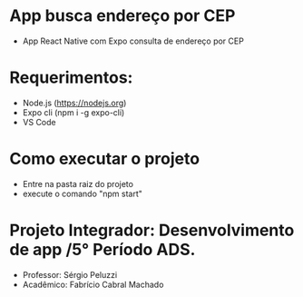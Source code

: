 # App busca endereço por CEP
- App React Native com Expo consulta de endereço por CEP
# Requerimentos:
- Node.js (https://nodejs.org)
- Expo cli (npm i -g expo-cli)
- VS Code
# Como executar o projeto
- Entre na pasta raiz do projeto
- execute o comando "npm start"
# Projeto Integrador: Desenvolvimento de app /5° Período ADS.
- Professor: Sérgio Peluzzi
- Acadêmico: Fabrício Cabral Machado
